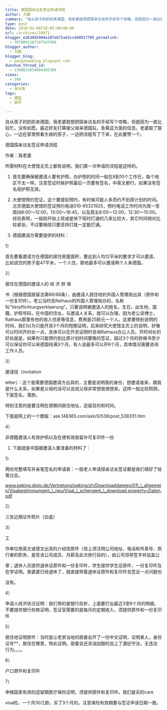 ```yaml
---
title: 德国探亲访友签证申请流程
author: 大鹏
summary: "自从孩子的奶奶来德国，我老婆就想把探亲访友的手续写个攻略，但是因为一直比较忙，没有如愿。最近好友打算接父母来德国玩，急需这方面的信息。老婆狠了狠心，一边在家里照看生病的孩子，一边把流程写了下来，在此要赞一个。"
type: post
date: 2010-02-06T18:03:00+00:00
url: /archives/10871
blogger_e2639d5949a187e675a43ccd40917705_permalink:
  - 7878091267167547499
blogger_author:
  - 大鹏
blogger_blog:
  - pengzhaoblog.blogspot.com
duoshuo_thread_id:
  - 1360835854884405306
views:
  - 390
categories:
  - 未分类
tags:
  - 德国
  - 留学

---
```

自从孩子的奶奶来德国，我老婆就想把探亲访友的手续写个攻略，但是因为一直比较忙，没有如愿。最近好友打算接父母来德国玩，急需这方面的信息。老婆狠了狠心，一边在家里照看生病的孩子，一边把流程写了下来，在此要赞一个。

德国探亲访友签证申请流程

作者：我老婆

所需材料在大使馆主页上都有说明，我们第一次申请的流程是这样的。

  1. 首先要确保被邀请人要有护照，办护照的时间一般在8到10个工作日，每个地区不太一样。注意签证时候护照最后一页要有签名，中英文都行，如果没有签名视护照无效。

  2. 大使馆预约签证，这个要提前预约，有时候可能人多而约不到原计划的时间。北京德国大使馆的签证预约电话010-65321925，预约电话工作时间为周一至周四8:00～12:00，13:00～16:45，以及周五8:00～12:00，12:30～15:00。经验表明，一般刚开始上班或是快下班时打通的几率比较大，其它时间相对比较紧张，不过要相信只要坚持打就一定能打通。

  3. 德国邀请方需要提供的材料：

1）
  
首先要看邀请方在德国的居住房屋面积，要达到人均12平米的要求才可以邀请，比如说住的房子是47平米，一个人住，那他最多可以邀请两个人来德国。

2）
  
居住在德国的邀请人的 经 济 担 保
  
书（根据德国居留法第66/68条），由邀请人居住地的外国人管理局出具（原件和一份复印件）。老公当时去Rathaus的外国人管理局办的，名称叫“Verpflichtungserklaerung”。只要说明被邀请人的姓名，生日，出生地，国籍，护照号码，在中国的住址，与邀请人关系，就可以办理，因为老公读博士，Rathaus那里有他的收入住房等信息，费用是25欧元一个人。这里要特别说明的时间，我们以为只能开具3个月的短期证明，后来研究大使馆主页上的说明，好像可以时间开的长一点，具体可以在开具证明时咨询Rathaus办公人员。开时间长的好处就是，如果你只能预约到比原计划时间要晚的签证，超过3个月的担保书至少可以保证你可以来德国待满3个月，有人说最多可以开6个月，具体情况需要咨询工作人员。

3）
  
邀请信（invitation
  
letter）：这个是需要德国邀请方出具的，主要是说明我的身份，想邀请谁来，跟我是什么关系，如果是父母的话可以说说父母非常想我很想来，这样一般比较照顾。下面签名，落款。
  
特别注意的是要注明在德期间居住地址，逗留目的和时间。

下面是网上的一个模板：ask.148365.com/ask/0/538/post_538331.htm

4）
  
非德籍邀请人有效护照以及在德有效居留许可复印件一份

  1. 下面就是中国被邀请人要准备的材料了：

1）
  
两份完整填写并亲笔签名的申请表：一般老人申请探亲访友签证都是我们填好了给寄过去。

www.peking.diplo.de/Vertretung/peking/zh/Downloaddateien/01\_\_allgemein/Visabestimmungen\_\_neu/Visa\_\_schengen\_\_download,property=Daten.pdf

2）
  
三张近期证件照片（白底）

3）
  
工
  
作单位用英文或德文出具的介绍信原件（信上须注明公司地址、电话和传真号、旅行者的职务、是否该公司成员、月薪及此次旅行目的），由公司领导签字并加盖公
  
章；退休人员提供退休证原件和一份复印件，学生提供学生证原件、一份复印件及在学证明。我婆婆已经退休了，就直接带着退休证原件和复印件去签证一点问题也
  
没有。

4）
  
申请人经济状况证明：我们带的是银行存折，上面要打出最近3至6个月的明细，不要提供银行存款证明，签证官需要的是每月的定期收入，须提供原件和一份复印件

5）
  
居住地证明原件：当时是让老家当地的居委会开了一份中文证明，证明某人，身份证号**，居住在哪里，特此证明。居委会还添油加醋的加上了遵纪守法，无违法行为。。。。

6）
  
户口原件和复印件

7）
  
申根国家有效的逗留期医疗保险证明，须提供原件和复印件。我们是买的care
  
visa险，一个月30几欧，买了3个月的。注意保险有效期要与签证申请日期一致。
